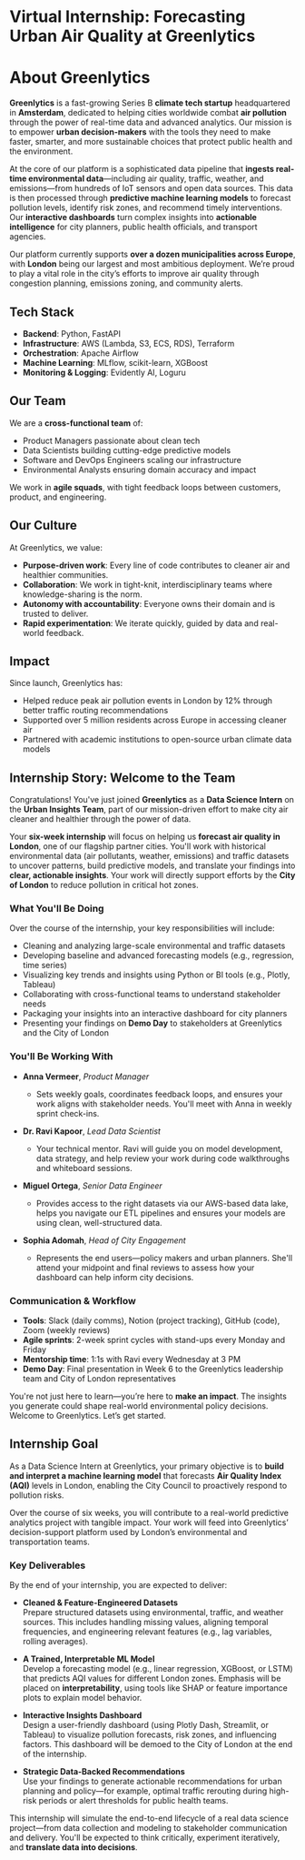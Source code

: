 # Virtual Internship: Forecasting Urban Air Quality at Greenlytics

# About Greenlytics

**Greenlytics** is a fast-growing Series B **climate tech startup** headquartered in **Amsterdam**, dedicated to helping cities worldwide combat **air pollution** through the power of real-time data and advanced analytics. Our mission is to empower **urban decision-makers** with the tools they need to make faster, smarter, and more sustainable choices that protect public health and the environment.

At the core of our platform is a sophisticated data pipeline that **ingests real-time environmental data**—including air quality, traffic, weather, and emissions—from hundreds of IoT sensors and open data sources. This data is then processed through **predictive machine learning models** to forecast pollution levels, identify risk zones, and recommend timely interventions. Our **interactive dashboards** turn complex insights into **actionable intelligence** for city planners, public health officials, and transport agencies.

Our platform currently supports **over a dozen municipalities across Europe**, with **London** being our largest and most ambitious deployment. We’re proud to play a vital role in the city’s efforts to improve air quality through congestion planning, emissions zoning, and community alerts.

## Tech Stack

- **Backend**: Python, FastAPI  
- **Infrastructure**: AWS (Lambda, S3, ECS, RDS), Terraform  
- **Orchestration**: Apache Airflow  
- **Machine Learning**: MLflow, scikit-learn, XGBoost  
- **Monitoring & Logging**: Evidently AI, Loguru

## Our Team

We are a **cross-functional team** of:
- Product Managers passionate about clean tech  
- Data Scientists building cutting-edge predictive models  
- Software and DevOps Engineers scaling our infrastructure  
- Environmental Analysts ensuring domain accuracy and impact

We work in **agile squads**, with tight feedback loops between customers, product, and engineering.

## Our Culture

At Greenlytics, we value:

- **Purpose-driven work**: Every line of code contributes to cleaner air and healthier communities.  
- **Collaboration**: We work in tight-knit, interdisciplinary teams where knowledge-sharing is the norm.  
- **Autonomy with accountability**: Everyone owns their domain and is trusted to deliver.  
- **Rapid experimentation**: We iterate quickly, guided by data and real-world feedback.

## Impact

Since launch, Greenlytics has:

- Helped reduce peak air pollution events in London by 12% through better traffic routing recommendations  
- Supported over 5 million residents across Europe in accessing cleaner air  
- Partnered with academic institutions to open-source urban climate data models

## Internship Story: Welcome to the Team

Congratulations! You've just joined **Greenlytics** as a **Data Science Intern** on the **Urban Insights Team**, part of our mission-driven effort to make city air cleaner and healthier through the power of data.

Your **six-week internship** will focus on helping us **forecast air quality in London**, one of our flagship partner cities. You'll work with historical environmental data (air pollutants, weather, emissions) and traffic datasets to uncover patterns, build predictive models, and translate your findings into **clear, actionable insights**. Your work will directly support efforts by the **City of London** to reduce pollution in critical hot zones.

### What You'll Be Doing

Over the course of the internship, your key responsibilities will include:

- Cleaning and analyzing large-scale environmental and traffic datasets
- Developing baseline and advanced forecasting models (e.g., regression, time series)
- Visualizing key trends and insights using Python or BI tools (e.g., Plotly, Tableau)
- Collaborating with cross-functional teams to understand stakeholder needs
- Packaging your insights into an interactive dashboard for city planners
- Presenting your findings on **Demo Day** to stakeholders at Greenlytics and the City of London

### You'll Be Working With

- **Anna Vermeer**, *Product Manager*  
  - Sets weekly goals, coordinates feedback loops, and ensures your work aligns with stakeholder needs. You'll meet with Anna in weekly sprint check-ins.

- **Dr. Ravi Kapoor**, *Lead Data Scientist*  
  - Your technical mentor. Ravi will guide you on model development, data strategy, and help review your work during code walkthroughs and whiteboard sessions.

- **Miguel Ortega**, *Senior Data Engineer*  
  - Provides access to the right datasets via our AWS-based data lake, helps you navigate our ETL pipelines and ensures your models are using clean, well-structured data.

- **Sophia Adomah**, *Head of City Engagement*  
  - Represents the end users—policy makers and urban planners. She'll attend your midpoint and final reviews to assess how your dashboard can help inform city decisions.

### Communication & Workflow

- **Tools**: Slack (daily comms), Notion (project tracking), GitHub (code), Zoom (weekly reviews)
- **Agile sprints**: 2-week sprint cycles with stand-ups every Monday and Friday
- **Mentorship time**: 1:1s with Ravi every Wednesday at 3 PM  
- **Demo Day**: Final presentation in Week 6 to the Greenlytics leadership team and City of London representatives

You're not just here to learn—you’re here to **make an impact**. The insights you generate could shape real-world environmental policy decisions. Welcome to Greenlytics. Let’s get started.

## Internship Goal

As a Data Science Intern at Greenlytics, your primary objective is to **build and interpret a machine learning model** that forecasts **Air Quality Index (AQI)** levels in London, enabling the City Council to proactively respond to pollution risks.

Over the course of six weeks, you will contribute to a real-world predictive analytics project with tangible impact. Your work will feed into Greenlytics’ decision-support platform used by London’s environmental and transportation teams.

### Key Deliverables

By the end of your internship, you are expected to deliver:

- **Cleaned & Feature-Engineered Datasets**  
  Prepare structured datasets using environmental, traffic, and weather sources. This includes handling missing values, aligning temporal frequencies, and engineering relevant features (e.g., lag variables, rolling averages).

- **A Trained, Interpretable ML Model**  
  Develop a forecasting model (e.g., linear regression, XGBoost, or LSTM) that predicts AQI values for different London zones. Emphasis will be placed on **interpretability**, using tools like SHAP or feature importance plots to explain model behavior.

- **Interactive Insights Dashboard**  
  Design a user-friendly dashboard (using Plotly Dash, Streamlit, or Tableau) to visualize pollution forecasts, risk zones, and influencing factors. This dashboard will be demoed to the City of London at the end of the internship.

- **Strategic Data-Backed Recommendations**  
  Use your findings to generate actionable recommendations for urban planning and policy—for example, optimal traffic rerouting during high-risk periods or alert thresholds for public health teams.

This internship will simulate the end-to-end lifecycle of a real data science project—from data collection and modeling to stakeholder communication and delivery. You'll be expected to think critically, experiment iteratively, and **translate data into decisions**.
